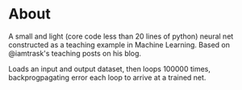 # About
A small and light (core code less than 20 lines of python) neural net constructed as a teaching example in Machine Learning. Based on @iamtrask's teaching posts on his blog.

Loads an input and output dataset, then loops 100000 times, backprogpagating error each loop to arrive at a trained net.

